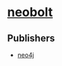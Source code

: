 # [neobolt](https://pypi.org/project/neobolt)



## Publishers
- [neo4j](https://pypi.org/user/neo4j)

